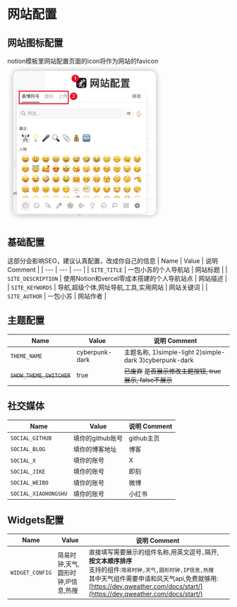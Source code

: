 # 网站配置

## 网站图标配置
notion模板里网站配置页面的icon将作为网站的favicon
<img src="./images/website-icon.png" alt="网站图标配置" width="350">

## 基础配置
这部分会影响SEO，建议认真配置，改成你自己的信息
| Name | Value | 说明 Comment |
| --- | --- | --- |
| `SITE_TITLE` | 一包小苏的个人导航站 | 网站标题 |
| `SITE_DESCRIPTION` | 使用Notion和vercel零成本搭建的个人导航站点 | 网站描述 |
| `SITE_KEYWORDS` | 导航,超级个体,网址导航,工具,实用网站 | 网站关键词 |
| `SITE_AUTHOR` | 一包小苏 | 网站作者 |

## 主题配置

| Name | Value | 说明 Comment |
| --- | --- | --- |
| `THEME_NAME` | cyberpunk-dark | 主题名称, 1)simple-light 2)simple-dark 3)cyberpunk-dark |
| ~~`SHOW_THEME_SWITCHER`~~ | true | ~~已废弃~~ ~~是否展示修改主题按钮, true展示, false不展示~~ |

## 社交媒体

| Name | Value | 说明 Comment |
| --- | --- | --- |
| `SOCIAL_GITHUB` | 填你的github账号 | github主页 |
| `SOCIAL_BLOG` | 填你的博客地址 | 博客 |
| `SOCIAL_X` | 填你的账号| X |
| `SOCIAL_JIKE` | 填你的账号 | 即刻 |
| `SOCIAL_WEIBO` |填你的账号| 微博 |
| `SOCIAL_XIAOHONGSHU` | 填你的账号| 小红书 |

## Widgets配置

| Name | Value | 说明 Comment |
| --- | --- | --- |
| `WIDGET_CONFIG` | 简易时钟,天气,圆形时钟,IP信息,热搜 | 直接填写需要展示的组件名称,用英文逗号`,`隔开,<br>**按文本顺序排序**<br>支持的组件:`简易时钟,天气,圆形时钟,IP信息,热搜`<br>其中天气组件需要申请和风天气api,免费就够用: [https://dev.qweather.com/docs/start/](https://dev.qweather.com/docs/start/) |